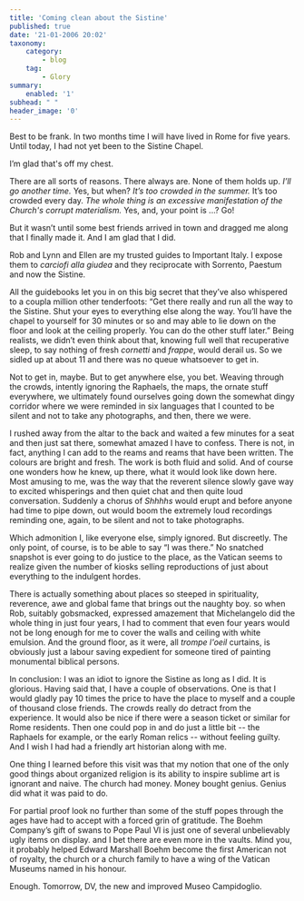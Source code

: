 ```yaml
---
title: 'Coming clean about the Sistine'
published: true
date: '21-01-2006 20:02'
taxonomy:
    category:
        - blog
    tag:
        - Glory
summary:
    enabled: '1'
subhead: " "
header_image: '0'
---
```


Best to be frank. In two months time I will have lived in Rome for five years. Until today, I had not yet been to the Sistine Chapel.

I’m glad that's off my chest.

There are all sorts of reasons. There always are. None of them holds up. _I’ll go another time._ Yes, but when? _It’s too crowded in the summer._ It’s too crowded every day. _The whole thing is an excessive manifestation of the Church's corrupt materialism._ Yes, and, your point is ...? Go!

But it wasn’t until some best friends arrived in town and dragged me along that I finally made it. And I am glad that I did.

Rob and Lynn and Ellen are my trusted guides to Important Italy. I expose them to _carciofi alla giudea_ and they reciprocate with Sorrento, Paestum and now the Sistine.

All the guidebooks let you in on this big secret that they’ve also whispered to a coupla million other tenderfoots: “Get there really and run all the way to the Sistine. Shut your eyes to everything else along the way. You’ll have the chapel to yourself for 30 minutes or so and may able to lie down on the floor and look at the ceiling properly. You can do the other stuff later.” Being realists, we didn’t even think about that, knowing full well that recuperative sleep, to say nothing of fresh _cornetti_ and _frappe_, would derail us. So we sidled up at about 11 and there was no queue whatsoever to get in.

Not to get in, maybe. But to get anywhere else, you bet. Weaving through the crowds, intently ignoring the Raphaels, the maps, the ornate stuff everywhere, we ultimately found ourselves going down the somewhat dingy corridor where we were reminded in six languages that I counted to be silent and not to take any photographs, and then, there we were.

I rushed away from the altar to the back and waited a few minutes for a seat and then just sat there, somewhat amazed I have to confess. There is not, in fact, anything I can add to the reams and reams that have been written. The colours are bright and fresh. The work is both fluid and solid. And of course one wonders how he knew, up there, what it would look like down here. Most amusing to me, was the way that the reverent silence slowly gave way to excited whisperings and then quiet chat and then quite loud conversation. Suddenly a chorus of _Shhhhs_ would erupt and before anyone had time to pipe down, out would boom the extremely loud recordings reminding one, again, to be silent and not to take photographs.

Which admonition I, like everyone else, simply ignored. But discreetly. The only point, of course, is to be able to say “I was there.” No snatched snapshot is ever going to do justice to the place, as the Vatican seems to realize given the number of kiosks selling reproductions of just about everything to the indulgent hordes.

There is actually something about places so steeped in spirituality, reverence, awe and global fame that brings out the naughty boy. so when Rob, suitably gobsmacked, expressed amazement that Michelangelo did the whole thing in just four years, I had to comment that even four years would not be long enough for me to cover the walls and ceiling with white emulsion. And the ground floor, as it were, all _trompe l'oeil_ curtains, is obviously just a labour saving expedient for someone tired of painting monumental biblical persons.

In conclusion: I was an idiot to ignore the Sistine as long as I did. It is glorious. Having said that, I have a couple of observations. One is that I would gladly pay 10 times the price to have the place to myself and a couple of thousand close friends. The crowds really do detract from the experience. It would also be nice if there were a season ticket or similar for Rome residents. Then one could pop in and do just a little bit -- the Raphaels for example, or the early Roman relics -- without feeling guilty. And I wish I had had a friendly art historian along with me.

One thing I learned before this visit was that my notion that one of the only good things about organized religion is its ability to inspire sublime art is ignorant and naive. The church had money. Money bought genius. Genius did what it was paid to do.

For partial proof look no further than some of the stuff popes through the ages have had to accept with a forced grin of gratitude. The Boehm Company’s gift of swans to Pope Paul VI is just one of several unbelievably ugly items on display. and I bet there are even more in the vaults. Mind you, it probably helped Edward Marshall Boehm become the first American not of royalty, the church or a church family to have a wing of the Vatican Museums named in his honour.

Enough. Tomorrow, DV, the new and improved Museo Campidoglio.
